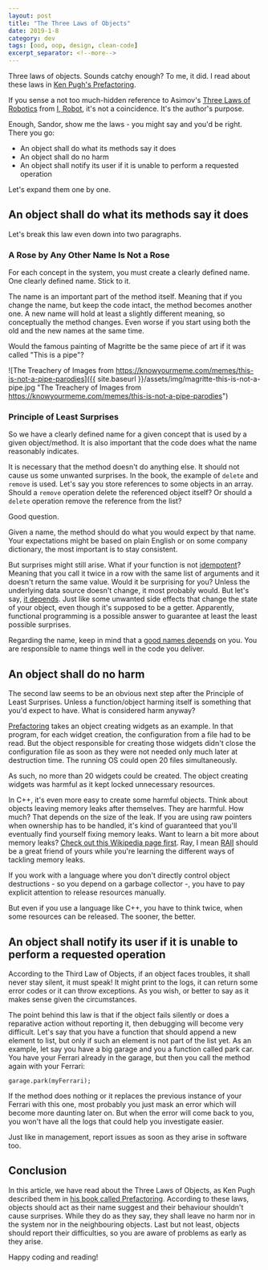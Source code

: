 ```yaml
---
layout: post
title: "The Three Laws of Objects"
date: 2019-1-8
category: dev
tags: [ood, oop, design, clean-code]
excerpt_separator: <!--more-->
---
```

Three laws of objects. Sounds catchy enough? To me, it did. I read about these laws in [Ken Pugh's Prefactoring](https://amzn.to/2VoCO0k).

If you sense a not too much-hidden reference to Asimov's [Three Laws of Robotics](https://en.wikipedia.org/wiki/Three_Laws_of_Robotics) from [I, Robot](https://amzn.to/2Rp2sD8), it's not a coincidence. It's the author's purpose.

Enough, Sandor, show me the laws - you might say and you'd be right. There you go:
<!--more-->

* An object shall do what its methods say it does
* An object shall do no harm
* An object shall notify its user if it is unable to perform a requested operation

Let's expand them one by one.

## An object shall do what its methods say it does

Let's break this law even down into two paragraphs.

### A Rose by Any Other Name Is Not a Rose

For each concept in the system, you must create a clearly defined name. One clearly defined name. Stick to it.

The name is an important part of the method itself. Meaning that if you change the name, but keep the code intact, the method becomes another one. A new name will hold at least a slightly different meaning, so conceptually the method changes. Even worse if you start using both the old and the new names at the same time.

Would the famous painting of Magritte be the same piece of art if it was called "This is a pipe"? 


![The Treachery of Images from https://knowyourmeme.com/memes/this-is-not-a-pipe-parodies]({{ site.baseurl }}/assets/img/magritte-this-is-not-a-pipe.jpg "The Treachery of Images from https://knowyourmeme.com/memes/this-is-not-a-pipe-parodies")

### Principle of Least Surprises

So we have a clearly defined name for a given concept that is used by a given object/method. It is also important that the code does what the name reasonably indicates.

It is necessary that the method doesn't do anything else. It should not cause us some unwanted surprises. In the book, the example of `delete` and `remove` is used. Let's say you store references to some objects in an array. Should a `remove` operation delete the referenced object itself? Or should a `delete` operation remove the reference from the list?

Good question.

Given a name, the method should do what you would expect by that name. Your expectations might be based on plain English or on some company dictionary, the most important is to stay consistent.

But surprises might still arise. What if your function is not [idempotent](https://en.wikipedia.org/wiki/Idempotence)? Meaning that you call it twice in a row with the same list of arguments and it doesn't return the same value. Would it be surprising for you? Unless the underlying data source doesn't change, it most probably would. But let's say, [it depends](https://dev.to/thorstenhirsch/poll-do-you-know-what-idempotent-means-4759). Just like some unwanted side effects that change the state of your object, even though it's supposed to be a getter. Apparently, functional programming is a possible answer to guarantee at least the least possible surprises. 

Regarding the name, keep in mind that a [good names depends](http://arlobelshee.com/good-naming-is-a-process-not-a-single-step/) on you. You are responsible to name things well in the code you deliver.

## An object shall do no harm

The second law seems to be an obvious next step after the Principle of Least Surprises. Unless a function/object harming itself is something that you'd expect to have. What is considered harm anyway?

[Prefactoring](https://amzn.to/2VoCO0k) takes an object creating widgets as an example. In that program, for each widget creation, the configuration from a file had to be read. But the object responsible for creating those widgets didn't close the configuration file as soon as they were not needed only much later at destruction time. The running OS could open 20 files simultaneously. 

As such, no more than 20 widgets could be created. The object creating widgets was harmful as it kept locked unnecessary resources.

In C++, it's even more easy to create some harmful objects. Think about objects leaving memory leaks after themselves. They are harmful. How much? That depends on the size of the leak. If you are using raw pointers when ownership has to be handled, it's kind of guaranteed that you'll eventually find yourself fixing memory leaks. Want to learn a bit more about memory leaks? [Check out this Wikipedia page first](https://en.wikipedia.org/wiki/Memory_leak). Ray, I mean [RAII](https://en.wikipedia.org/wiki/Resource_acquisition_is_initialization) should be a great friend of yours while you're learning the different ways of tackling memory leaks.

If you work with a language where you don't directly control object destructions - so you depend on a garbage collector -, you have to pay explicit attention to release resources manually.

But even if you use a language like C++, you have to think twice, when some resources can be released. The sooner, the better.

## An object shall notify its user if it is unable to perform a requested operation

According to the Third Law of Objects, if an object faces troubles, it shall never stay silent, it must speak! It might print to the logs, it can return some error codes or it can throw exceptions. As you wish, or better to say as it makes sense given the circumstances.

The point behind this law is that if the object fails silently or does a reparative action without reporting it, then debugging will become very difficult. Let's say that you have a function that should append a new element to list, but only if such an element is not part of the list yet. As an example, let say you have a big garage and you a function called park car. You have your Ferrari already in the garage, but then you call the method again with your Ferrari:

```
garage.park(myFerrari);
```

If the method does nothing or it replaces the previous instance of your Ferrari with this one, most probably you just mask an error which will become more daunting later on. But when the error will come back to you, you won't have all the logs that could help you investigate easier.

Just like in management, report issues as soon as they arise in software too.

## Conclusion

In this article, we have read about the Three Laws of Objects, as Ken Pugh described them in [his book called Prefactoring](https://amzn.to/2VoCO0k). According to these laws, objects should act as their name suggest and their behaviour shouldn't cause surprises. While they do as they say, they shall leave no harm nor in the system nor in the neighbouring objects. Last but not least, objects should report their difficulties, so you are aware of problems as early as they arise.

Happy coding and reading!